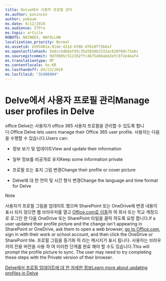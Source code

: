 ```yaml
---
title: Delve에서 사용자 프로필 관리
ms.author: ponincev
author: pebaum
ms.date: 9/12/2018
ms.audience: ITPro
ms.topic: article
ROBOTS: NOINDEX, NOFOLLOW
localization_priority: Normal
ms.assetid: e595481a-91de-431d-bf86-d7610ff3b6a7
ms.openlocfilehash: 5e8cc5d68afd5c35a503db2333ac620760cf3a8c
ms.sourcegitcommit: 9d78905c512192ffc4675468abd2efc5f2e4baf4
ms.translationtype: MT
ms.contentlocale: ko-KR
ms.lasthandoff: 04/23/2019
ms.locfileid: "32408904"
---
```

# <a name="manage-user-profiles-in-delve"></a><span data-ttu-id="e0868-102">Delve에서 사용자 프로필 관리</span><span class="sxs-lookup"><span data-stu-id="e0868-102">Manage user profiles in Delve</span></span>

<span data-ttu-id="e0868-103">office Delve는 사용자가 office 365 사용자 프로필을 관리할 수 있도록 합니다.</span><span class="sxs-lookup"><span data-stu-id="e0868-103">Office Delve lets users manage their Office 365 user profile.</span></span> <span data-ttu-id="e0868-104">사용자는 다음을 수행할 수 있습니다.</span><span class="sxs-lookup"><span data-stu-id="e0868-104">Users can:</span></span>
  
- <span data-ttu-id="e0868-105">정보 보기 및 업데이트</span><span class="sxs-lookup"><span data-stu-id="e0868-105">View and update their information</span></span>
    
- <span data-ttu-id="e0868-106">일부 정보를 비공개로 유지</span><span class="sxs-lookup"><span data-stu-id="e0868-106">Keep some information private</span></span>
    
- <span data-ttu-id="e0868-107">프로필 또는 표지 그림 변경</span><span class="sxs-lookup"><span data-stu-id="e0868-107">Change their profile or cover picture</span></span>
    
- <span data-ttu-id="e0868-108">Delve에 대 한 언어 및 시간 형식 변경</span><span class="sxs-lookup"><span data-stu-id="e0868-108">Change the language and time format for Delve</span></span>
    
> [!NOTE]
> <span data-ttu-id="e0868-109">사용자가 프로필 그림을 업데이트 했으며 SharePoint 또는 OneDrive에 변경 내용이 표시 되지 않으면 웹 브라우저를 열고 [Office.com로 이동](https://www.office.com)하 여 회사 또는 학교 계정으로 로그인 한 다음 OneDrive 또는 SharePoint 타일을 클릭 하도록 요청 합니다.</span><span class="sxs-lookup"><span data-stu-id="e0868-109">If a user updated their profile picture and the change isn't appearing in SharePoint or OneDrive, ask them to open a web browser, [go to Office.com](https://www.office.com), sign in with their work or school account, and then click the OneDrive or SharePoint tile.</span></span> <span data-ttu-id="e0868-110">프로필 그림을 동기화 하 라는 메시지가 표시 됩니다. 사용자는 브라우저의 전용 버전을 사용 하 여 이러한 단계를 완료 해야 할 수도 있습니다.</span><span class="sxs-lookup"><span data-stu-id="e0868-110">This will prompt the profile picture to sync. The user may need to try completing these steps with the Private version of their browser.</span></span> 
  
[<span data-ttu-id="e0868-111">Delve에서 프로필 업데이트에 대 한 자세한 정보</span><span class="sxs-lookup"><span data-stu-id="e0868-111">Learn more about updating profiles in Delve</span></span>](https://go.microsoft.com/fwlink/?linkid=735070)
  

